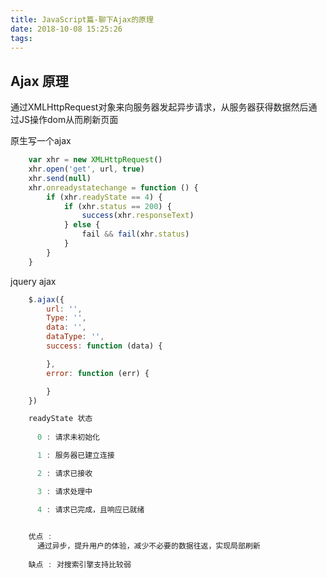 ```yaml
---
title: JavaScript篇-聊下Ajax的原理
date: 2018-10-08 15:25:26
tags:
---
```

## Ajax 原理
通过XMLHttpRequest对象来向服务器发起异步请求，从服务器获得数据然后通过JS操作dom从而刷新页面

原生写一个ajax
```javascript
    var xhr = new XMLHttpRequest()
    xhr.open('get', url, true)
    xhr.send(null)
    xhr.onreadystatechange = function () {
        if (xhr.readyState == 4) {
            if (xhr.status == 200) {
                success(xhr.responseText)
            } else {
                fail && fail(xhr.status)
            }
        }
    }
```

jquery ajax
```javascript
    $.ajax({
        url: '',
        Type: '',
        data: '',
        dataType: '',
        success: function (data) {

        },
        error: function (err) {

        }
    })
```
```javascript
    readyState 状态
      
      0 : 请求未初始化

      1 : 服务器已建立连接

      2 : 请求已接收

      3 : 请求处理中

      4 : 请求已完成，且响应已就绪
    

    优点 : 
      通过异步，提升用户的体验，减少不必要的数据往返，实现局部刷新
      
    缺点 : 对搜索引擎支持比较弱

```
